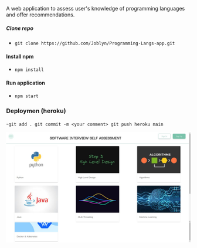 A web application to assess user's knowledge of programming languages and offer recommendations.

##### Clone repo
 - ```git clone https://github.com/Joblyn/Programming-Langs-app.git```

#### Install npm
 - ``` npm install ```

#### Run application
- ``` npm start ```

### Deploymen (heroku)
-```git add .
    git commit -m <your comment>
    git push heroku main
    ```


![Home page](./screenshot.png)